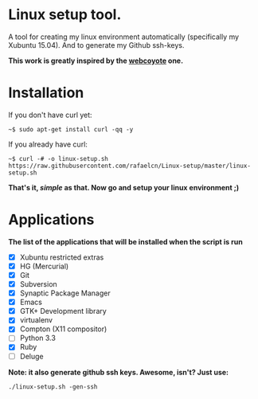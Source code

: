 Linux setup tool.
===========

A tool for creating my linux environment automatically (specifically my Xubuntu 15.04). And to generate my Github ssh-keys.

__This work is greatly inspired by the [webcoyote](https://github.com/webcoyote/linux-setup) one.__

Installation
===

If you don't have curl yet:

`~$ sudo apt-get install curl -qq -y`

If you already have curl:

`~$ curl -# -o linux-setup.sh https://raw.githubusercontent.com/rafaelcn/Linux-setup/master/linux-setup.sh`

__That's it, *simple* as that. Now go and setup your linux environment ;)__

Applications
===

__The list of the applications that will be installed when the script is run__

 - [x] Xubuntu restricted extras
 - [x] HG (Mercurial)
 - [x] Git
 - [x] Subversion
 - [x] Synaptic Package Manager
 - [x] Emacs
 - [x] GTK+ Development library
 - [x] virtualenv
 - [x] Compton (X11 compositor)
 - [ ] Python 3.3
 - [x] Ruby
 - [ ] Deluge

__Note: it also generate github ssh keys. Awesome, isn't? Just use:__

`./linux-setup.sh -gen-ssh`